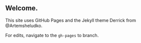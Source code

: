 ## Welcome.

This site uses GitHub Pages and the Jekyll theme Derrick from @Artemsheludko. 

For edits, navigate to the `gh-pages` to branch.
